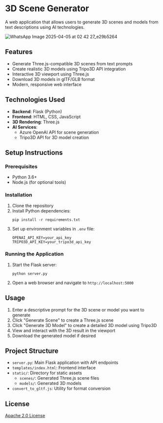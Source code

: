 # 3D Scene Generator

A web application that allows users to generate 3D scenes and models from text descriptions using AI technologies.

![WhatsApp Image 2025-04-05 at 02 42 27_e29b5264](https://github.com/user-attachments/assets/9dec2b17-5c6e-403a-b337-6b949fcc9dbe)


## Features

- Generate Three.js-compatible 3D scenes from text prompts
- Create realistic 3D models using Tripo3D API integration
- Interactive 3D viewport using Three.js
- Download 3D models in glTF/GLB format
- Modern, responsive web interface

## Technologies Used

- **Backend**: Flask (Python)
- **Frontend**: HTML, CSS, JavaScript
- **3D Rendering**: Three.js
- **AI Services**:
  - Azure OpenAI API for scene generation
  - Tripo3D API for 3D model creation

## Setup Instructions

### Prerequisites

- Python 3.6+
- Node.js (for optional tools)

### Installation

1. Clone the repository
2. Install Python dependencies:
   ```
   pip install -r requirements.txt
   ```
3. Set up environment variables in `.env` file:
   ```
   OPENAI_API_KEY=your_api_key
   TRIPO3D_API_KEY=your_tripo3d_api_key
   ```

### Running the Application

1. Start the Flask server:
   ```
   python server.py
   ```
2. Open a web browser and navigate to `http://localhost:5000`

## Usage

1. Enter a descriptive prompt for the 3D scene or model you want to generate
2. Click "Generate Scene" to create a Three.js scene
3. Click "Generate 3D Model" to create a detailed 3D model using Tripo3D
4. View and interact with the 3D result in the viewport
5. Download the generated model if desired

## Project Structure

- `server.py`: Main Flask application with API endpoints
- `templates/index.html`: Frontend interface
- `static/`: Directory for static assets
  - `scenes/`: Generated Three.js scene files
  - `models/`: Generated 3D models
- `convert_to_gltf.js`: Utility for format conversion

## License

[Apache 2.0 License](LICENSE) 
